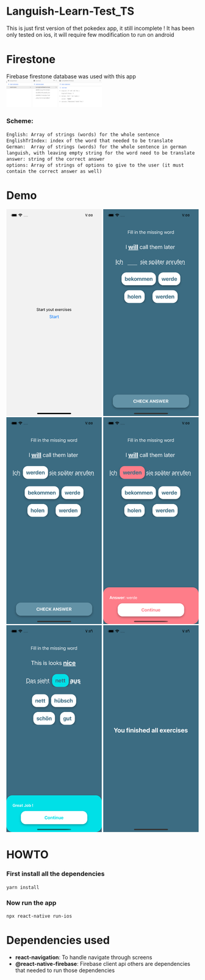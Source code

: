 # Languish-Learn-Test_TS
This is just first version of thet pokedex app, it still incomplete !
It has been only tested on ios, it will require few modification to run on android

# Firestone
Firebase firestone database was used with this app
<img src="/demo/firestone.png" width="250">

### Scheme:
```
English: Array of strings (words) for the whole sentence
EnglishTrIndex: index of the word that needed to be translate
German:  Array of strings (words) for the whole sentence in german languish, with leaving empty string for the word need to be translate
answer: string of the correct answer
options: Array of strings of options to give to the user (it must contain the correct answer as well)
```


# Demo

<img src="/demo/1.png" width="250"> 
<img src="/demo/2.png" width="250"> <img src="/demo/3.png" width="250"> 
<img src="/demo/4.png" width="250"> <img src="/demo/5.png" width="250"> 
<img src="/demo/6.png" width="250">


# HOWTO
### First install all the dependencies
```
yarn install
````

### Now run the app

```
npx react-native run-ios
```

# Dependencies used
- **react-navigation**: To handle navigate through screens
- **@react-native-firebase**: Firebase client api
others are dependencies that needed to run those dependencies
